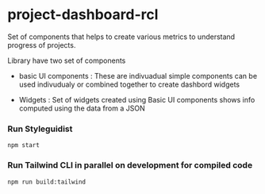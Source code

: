 # project-dashboard-rcl

Set of components that helps to create various metrics to understand progress of projects.

Library have two set of components

- basic UI components : These are indivuadual simple components can be used indivudualy or combined together to create dashbord widgets

- Widgets : Set of widgets created using Basic UI components shows info computed using the data from a JSON

### Run Styleguidist

`npm start`

### Run Tailwind CLI in parallel on development for compiled code

`npm run build:tailwind`

